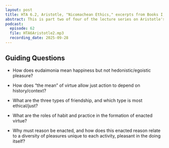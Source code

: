 ```yaml
---
layout: post
title: HTA 6.2, Aristotle, "Nicomachean Ethics," excerpts from Books I, II, and VIII
abstract: This is part two of four of the lecture series on Aristotle's "Nicomachean Ethics," excerpts from Books I, II, and VIII.
podcast:
  episode: 62
  file: HTA6Aristotle2.mp3
  recording_date: 2025-09-28
---
```


## Guiding Questions

* How does eudaimonia mean happiness but not hedonistic/egoistic pleasure?

* How does “the mean” of virtue allow just action to depend on history/context?

* What are the three types of friendship, and which type is most ethical/just?

* What are the roles of habit and practice in the formation of enacted virtue?

* Why must reason be enacted, and how does this enacted reason relate to a
diversity of pleasures unique to each activity, pleasant in the doing itself?
